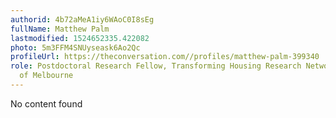 ```yaml
---
authorid: 4b72aMeA1iy6WAoC0I8sEg
fullName: Matthew Palm
lastmodified: 1524652335.422082
photo: 5m3FFM4SNUyseask6Ao2Qc
profileUrl: https://theconversation.com//profiles/matthew-palm-399340
role: Postdoctoral Research Fellow, Transforming Housing Research Network, University
  of Melbourne
---
```

No content found